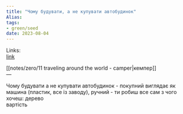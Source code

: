 ```yaml
---
title: "Чому будувати, а не купувати автобудинок"
Alias: 
tags:
- green/seed
date: 2023-08-04
---
```

Links:  
[link](https://www.youtube.com/watch?v=75jgJazGteo)  

[[notes/zero/11 traveling around the world - camper|кемпер]]  
— 

Чому будувати а не купувати автобудинок - покупний виглядає як машина (пластик, все із заводу), ручний - ти робиш все сам з чого хочеш: дерево  
вартість


